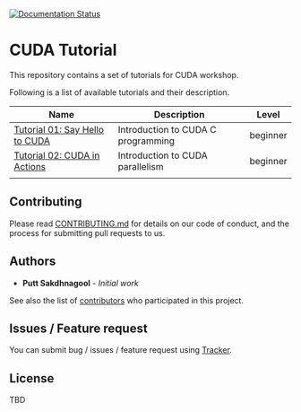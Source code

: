[![Documentation Status](http://readthedocs.org/projects/cuda-tutorial/badge/?version=latest)](https://cuda-tutorial.readthedocs.io/en/latest/?badge=latest)

# CUDA Tutorial 

This repository contains a set of tutorials for CUDA workshop. 

Following is a list of available tutorials and their description. 

| Name                                             | Description   | Level |
|--------------------------------------------------|---------------|-------|
| [Tutorial 01: Say Hello to CUDA](./tutorials/tutorial01/) | Introduction to CUDA C programming | beginner |
| [Tutorial 02: CUDA in Actions](./tutorials/tutorial02/)   | Introduction to CUDA parallelism | beginner | 
| | |

## Contributing

Please read [CONTRIBUTING.md](https://gist.github.com/PurpleBooth/b24679402957c63ec426) for details on our code of conduct, and the process for submitting pull requests to us.

## Authors

* **Putt Sakdhnagool** - *Initial work* 

See also the list of [contributors](https://github.com/puttsk/cuda-tutorial/graphs/contributors) who participated in this project.

## Issues / Feature request

You can submit bug / issues / feature request using [Tracker](https://github.com/puttsk/cuda-tutorial/issues).

## License

TBD
